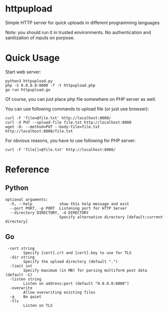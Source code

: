 # httpupload
Simple HTTP server for quick uploads in different programming languages

Note: you should run it in trusted environments. No authentication and sanitization of inputs on purpose.

# Quick Usage

Start web server:
```
python3 httpupload.py
php -S 0.0.0.0:8000 -f -t httpupload.php
go run httpupload.go
```

Of course, you can just place php file somewhere on PHP server as well.

You can use following commands to upload file (or just use browser):
```
curl -F 'file=@file.txt' http://localhost:8000/
curl -X PUT --upload-file file.txt http://localhost:8000
wget -O- --method=PUT --body-file=file.txt http://localhost:8000/file.txt
```

For obvious reasons, you have to use following for PHP server:
```
curl -F 'file[]=@file.txt' http://localhost:8000/
```

# Reference

## Python

```
optional arguments:
  -h, --help            show this help message and exit
  --port PORT, -p PORT  Listening port for HTTP Server
  --directory DIRECTORY, -d DIRECTORY
                        Specify alternative directory [default:current directory]
```

## Go

```
 -cert string
    	Specify [cert].crt and [cert].key to use for TLS
  -dir string
    	Specify the upload directory (default ".")
  -limit int
    	Specify maximum (in MB) for parsing multiform post data (default -1)
  -listen string
    	Listen on address:port (default "0.0.0.0:8000")
  -overwrite
    	Allow overwriting existing files
  -q	Be quiet
  -tls
    	Listen on TLS
```



